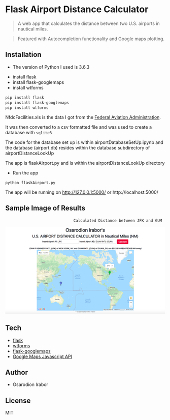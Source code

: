 Flask Airport Distance Calculator
============
> A web app that calculates the distance between two U.S. airports in nautical miles.

> Featured with Autocompletion functionality and Google maps plotting.

Installation
--------
* The version of Python I used is 3.6.3

- install flask
- install flask-googlemaps
- install wtforms
```
pip install flask
pip install flask-googlemaps
pip install wtforms
```

NfdcFacilities.xls is the data I got from the [Federal Aviation Administration].

It was then converted to a csv formatted file and was used to create a database with ```sqlite3```

The code for the database set up is within airportDatabaseSetUp.ipynb and the database (airport.db) resides within the database subdirectory of airportDistanceLookUp

The app is flaskAirport.py and is within the airportDistanceLookUp directory
- Run the app
```
python flaskAirport.py
```

The app will be running on http://127.0.0.1:5000/ or http://localhost:5000/

Sample Image of Results
---------
                                  Calculated Distance between JFK and GUM
![Calculated Distance between JFK and GUM](https://github.com/lightning-dabbler/flaskAirportDistances/blob/master/airportDistanceLookUp/sampleImages/JFK-GUM.png)

Tech 
------
* [flask]
* [wtforms]
* [flask-googlemaps]
* [Google Maps Javascript API]

Author
--------
* Osarodion Irabor

License
-------
MIT

[Federal Aviation Administration]: https://www.faa.gov/airports/airport_safety/airportdata_5010/
[flask]: http://flask.pocoo.org/
[flask-googlemaps]: https://github.com/rochacbruno/Flask-GoogleMaps
[wtforms]: https://github.com/wtforms/wtforms
[Google Maps Javascript API]: https://developers.google.com/maps/documentation/javascript/tutorial
